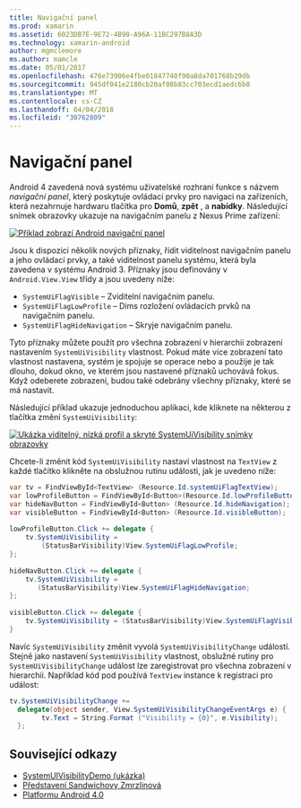 ```yaml
---
title: Navigační panel
ms.prod: xamarin
ms.assetid: 6023DB7E-9E72-4B90-A96A-11BC297B8A3D
ms.technology: xamarin-android
author: mgmclemore
ms.author: mamcle
ms.date: 05/01/2017
ms.openlocfilehash: 476e73906e4fbe01847740f90a8da701768b29db
ms.sourcegitcommit: 945df041e2180cb20af08b83cc703ecd1aedc6b0
ms.translationtype: MT
ms.contentlocale: cs-CZ
ms.lasthandoff: 04/04/2018
ms.locfileid: "30762809"
---
```

# <a name="navigation-bar"></a>Navigační panel

Android 4 zavedená nová systému uživatelské rozhraní funkce s názvem *navigační panel*, který poskytuje ovládací prvky pro navigaci na zařízeních, která nezahrnuje hardwaru tlačítka pro **Domů**, **zpět** , a **nabídky**.
Následující snímek obrazovky ukazuje na navigačním panelu z Nexus Prime zařízení:

 [![Příklad zobrazí Android navigační panel](navigation-bar-images/19-navbar.png)](navigation-bar-images/19-navbar.png#lightbox)

Jsou k dispozici několik nových příznaky, řídit viditelnost navigačním panelu a jeho ovládací prvky, a také viditelnost panelu systému, která byla zavedena v systému Android 3. Příznaky jsou definovány v `Android.View.View` třídy a jsou uvedeny níže:

-   `SystemUiFlagVisible` &ndash; Zviditelní navigačním panelu. 
-   `SystemUiFlagLowProfile` &ndash; Dims rozložení ovládacích prvků na navigačním panelu. 
-   `SystemUiFlagHideNavigation` &ndash; Skryje navigačním panelu. 


Tyto příznaky můžete použít pro všechna zobrazení v hierarchii zobrazení nastavením `SystemUiVisibility` vlastnost. Pokud máte více zobrazení tato vlastnost nastavena, systém je spojuje se operace nebo a použije je tak dlouho, dokud okno, ve kterém jsou nastavené příznaků uchovává fokus. Když odeberete zobrazení, budou také odebrány všechny příznaky, které se má nastavit.

Následující příklad ukazuje jednoduchou aplikaci, kde kliknete na některou z tlačítka změní `SystemUiVisibility`:

 [![Ukázka viditelný, nízká profil a skryté SystemUiVisibility snímky obrazovky](navigation-bar-images/18-systemuivisibility.png)](navigation-bar-images/18-systemuivisibility.png#lightbox)

Chcete-li změnit kód `SystemUiVisibility` nastaví vlastnost na `TextView` z každé tlačítko klikněte na obslužnou rutinu události, jak je uvedeno níže:

```csharp
var tv = FindViewById<TextView> (Resource.Id.systemUiFlagTextView);
var lowProfileButton = FindViewById<Button>(Resource.Id.lowProfileButton);
var hideNavButton = FindViewById<Button> (Resource.Id.hideNavigation);
var visibleButton = FindViewById<Button> (Resource.Id.visibleButton);
           
lowProfileButton.Click += delegate {
    tv.SystemUiVisibility =
        (StatusBarVisibility)View.SystemUiFlagLowProfile;
};
           
hideNavButton.Click += delegate {
    tv.SystemUiVisibility =
       (StatusBarVisibility)View.SystemUiFlagHideNavigation;        
};
           
visibleButton.Click += delegate {
    tv.SystemUiVisibility = (StatusBarVisibility)View.SystemUiFlagVisible;
}
```

Navíc `SystemUiVisibility` změnit vyvolá `SystemUiVisibilityChange` událostí. Stejně jako nastavení `SystemUiVisibility` vlastnost, obslužné rutiny pro `SystemUiVisibilityChange` událost lze zaregistrovat pro všechna zobrazení v hierarchii. Například kód pod používá `TextView` instance k registraci pro událost:

```csharp
tv.SystemUiVisibilityChange +=
  delegate(object sender, View.SystemUiVisibilityChangeEventArgs e) {
        tv.Text = String.Format ("Visibility = {0}", e.Visibility);
  };
```



## <a name="related-links"></a>Související odkazy

- [SystemUIVisibilityDemo (ukázka)](https://developer.xamarin.com/samples/monodroid/SystemUIVisibilityDemo/)
- [Představení Sandwichovy Zmrzlinová](http://www.android.com/about/ice-cream-sandwich/)
- [Platformu Android 4.0](http://developer.android.com/sdk/android-4.0.html)
